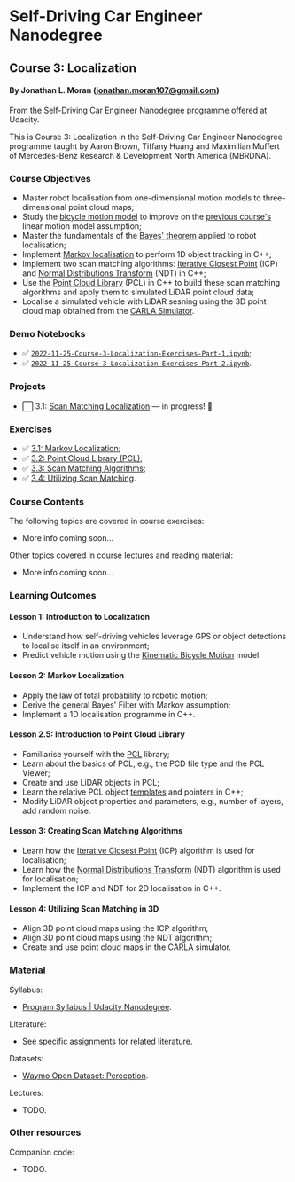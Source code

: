 # Self-Driving Car Engineer Nanodegree
## Course 3: Localization
#### By Jonathan L. Moran (jonathan.moran107@gmail.com)
From the Self-Driving Car Engineer Nanodegree programme offered at Udacity.

This is Course 3: Localization in the Self-Driving Car Engineer Nanodegree programme taught by Aaron Brown, Tiffany Huang and Maximilian Muffert of Mercedes-Benz Research & Development North America (MBRDNA).


### Course Objectives
* Master robot localisation from one-dimensional motion models to three-dimensional point cloud maps;
* Study the [bicycle motion model](https://thomasfermi.github.io/Algorithms-for-Automated-Driving/Control/BicycleModel.html) to improve on the [previous course's](https://github.com/jonathanloganmoran/ND0013-Self-Driving-Car-Engineer/tree/main/2-Sensor-Fusion) linear motion model assumption;
* Master the fundamentals of the [Bayes' theorem](https://en.wikipedia.org/wiki/Bayes%27_theorem) applied to robot localisation;
* Implement [Markov localisation](https://en.wikipedia.org/wiki/Markov_property) to perform 1D object tracking in C++;
* Implement two scan matching algorithms: [Iterative Closest Point](https://en.wikipedia.org/wiki/Iterative_closest_point) (ICP) and [Normal Distributions Transform](https://en.wikipedia.org/wiki/Normal_distributions_transform) (NDT) in C++;
* Use the [Point Cloud Library](https://en.wikipedia.org/wiki/Point_Cloud_Library) (PCL) in C++ to build these scan matching algorithms and apply them to simulated LiDAR point cloud data;
* Localise a simulated vehicle with LiDAR sesning using the 3D point cloud map obtained from the [CARLA Simulator](https://carla.org/).


### Demo Notebooks
* ✅ [`2022-11-25-Course-3-Localization-Exercises-Part-1.ipynb`](https://github.com/jonathanloganmoran/ND0013-Self-Driving-Car-Engineer/blob/main/3-Localization/Exercises/3-1-Markov-Localization/2022-11-25-Course-3-Localization-Exercises-Part-1.ipynb);
* ✅ [`2022-11-25-Course-3-Localization-Exercises-Part-2.ipynb`](https://github.com/jonathanloganmoran/ND0013-Self-Driving-Car-Engineer/blob/main/3-Localization/Exercises/3-1-Markov-Localization/2022-11-25-Course-3-Localization-Exercises-Part-2.ipynb).


### Projects
* ⬜️ 3.1: [Scan Matching Localization](https://github.com/jonathanloganmoran/ND0013-Self-Driving-Car-Engineer/tree/main/3-Localization/3-1-Scan-Matching-Localization/) — in progress! 🎉


### Exercises
* ✅ [3.1: Markov Localization](https://github.com/jonathanloganmoran/ND0013-Self-Driving-Car-Engineer/tree/main/3-Localization/Exercises/3-1-Markov-Localization/exercises);
* ✅ [3.2: Point Cloud Library (PCL)](https://github.com/jonathanloganmoran/ND0013-Self-Driving-Car-Engineer/tree/main/3-Localization/Exercises/3-2-Point-Cloud-Library);
* ✅ [3.3: Scan Matching Algorithms](https://github.com/jonathanloganmoran/ND0013-Self-Driving-Car-Engineer/tree/main/3-Localization/Exercises/3-3-Scan-Matching);
* ✅ [3.4: Utilizing Scan Matching](https://github.com/jonathanloganmoran/ND0013-Self-Driving-Car-Engineer/tree/main/3-Localization/Exercises/3-4-Utilizing-Scan-Matching).


### Course Contents
The following topics are covered in course exercises:
* More info coming soon...


Other topics covered in course lectures and reading material:
* More info coming soon...


### Learning Outcomes
#### Lesson 1: Introduction to Localization
* Understand how self-driving vehicles leverage GPS or object detections to localise itself in an environment;
* Predict vehicle motion using the [Kinematic Bicycle Motion](https://thomasfermi.github.io/Algorithms-for-Automated-Driving/Control/BicycleModel.html) model.

#### Lesson 2: Markov Localization
* Apply the law of total probability to robotic motion;
* Derive the general Bayes' Filter with Markov assumption;
* Implement a 1D localisation programme in C++.

#### Lesson 2.5: Introduction to Point Cloud Library
* Familiarise yourself with the [PCL](https://pointclouds.org/) library;
* Learn about the basics of PCL, e.g., the PCD file type and the PCL Viewer;
* Create and use LiDAR objects in PCL;
* Learn the relative PCL object [templates](http://www.cplusplus.com/doc/oldtutorial/templates/) and pointers in C++;
* Modify LiDAR object properties and parameters, e.g., number of layers, add random noise.

#### Lesson 3: Creating Scan Matching Algorithms
* Learn how the [Iterative Closest Point](https://en.wikipedia.org/wiki/Iterative_closest_point) (ICP) algorithm is used for localisation;
* Learn how the [Normal Distributions Transform](https://en.wikipedia.org/wiki/Normal_distributions_transform) (NDT) algorithm is used for localisation;
* Implement the ICP and NDT for 2D localisation in C++.

#### Lesson 4: Utilizing Scan Matching in 3D
* Align 3D point cloud maps using the ICP algorithm;
* Align 3D point cloud maps using the NDT algorithm;
* Create and use point cloud maps in the CARLA simulator.


### Material
Syllabus:
* [Program Syllabus | Udacity Nanodegree](https://d20vrrgs8k4bvw.cloudfront.net/documents/en-US/Self-Driving+Car+Engineer+Nanodegree+Syllabus+nd0013+.pdf).

Literature:
* See specific assignments for related literature.

Datasets:
* [Waymo Open Dataset: Perception](https://waymo.com/open/).

Lectures:
* TODO.

### Other resources
Companion code:
* TODO.
